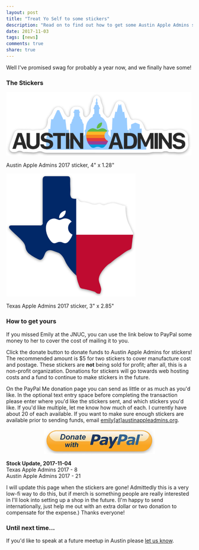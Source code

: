 ```yaml
---
layout: post
title: "Treat Yo Self to some stickers"
description: "Read on to find out how to get some Austin Apple Admins stickers."
date: 2017-11-03
tags: [news]
comments: true
share: true
---
```


Well I've promised swag for probably a year now, and we finally have some! 

### The Stickers

<img src="/assets/images/1225356.png" style="width:500px; max-width:100%;" />

Austin Apple Admins 2017 sticker, 4" x 1.28"

<img src="/assets/images/1225357.png" style="width:350px; max-width:100%;" />

Texas Apple Admins 2017 sticker, 3" x 2.85"

### How to get yours

If you missed Emily at the JNUC, you can use the link below to PayPal some money to her to cover the cost of mailing it to you.

Click the donate button to donate funds to Austin Apple Admins for stickers! The recommended amount is $5 for two stickers to cover manufacture cost and postage. These stickers are **not** being sold for profit; after all, this is a non-profit organization. Donations for stickers will go towards web hosting costs and a fund to continue to make stickers in the future. 

On the PayPal Me donation page you can send as little or as much as you'd like. In the optional text entry space before completing the transaction please enter where you'd like the stickers sent, and which stickers you'd like. If you'd like multiple, let me know how much of each. I currently have about 20 of each available. If you want to make sure enough stickers are available prior to sending funds, email <a href="mailto:emily@austinappleadmins.org?subject=Sticker Stock Check">emily[at]austinappleadmins.org</a>.

<div align="center"><a href="https://www.paypal.me/modtitan/5" target="_blank"><img src="/assets/images/donate-with-paypal.jpg" style="width:300px; max-width:100%;" /></a></div>

**Stock Update, 2017-11-04**<br />
Texas Apple Admins 2017 - 8<br />
Austin Apple Admins 2017 - 21<br />

I will update this page when the stickers are gone! Admittedly this is a very low-fi way to do this, but if merch is something people are really interested in I'll look into setting up a shop in the future. (I'm happy to send internationally, just help me out with an extra dollar or two donation to compensate for the expense.) Thanks everyone!

### Until next time...

If you'd like to speak at a future meetup in Austin please [let us know](https://goo.gl/forms/SlplkdmkkyKpG7982).
